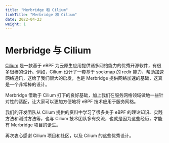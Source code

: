 ```yaml
---
title: "Merbridge 和 Cilium"
linkTitle: "Merbridge 和 Cilium"
date: 2022-04-23
weight: 1
---
```


# Merbridge 与 Cilium

[Cilium](https://cilium.io/) 是一款基于 eBPF 为云原生应用提供诸多网络能力的优秀开源软件，有很多很棒的设计。例如，Cilium 设计了一套基于 sockmap 的 redir 能力，帮助加速网络通讯，这给了我们很大的启发，也是 Merbridge 提供网络加速的基础，这真是一个非常棒的设计。

Merbridge 借助于 Cilium 打下的良好基础，加上我们在服务网格领域做地一些针对性的适配，让大家可以更加方便地将 eBPF 技术应用于服务网格。

我们的开发团队从 Cilium 提供的资料中学习了很多关于 eBPF 的理论知识、实践方法和测试方法等，也与 Cilium 技术团队多有交流，也就是因为这些经历，才能有 Merbridge 项目的诞生。

再次衷心感谢 Cilium 项目和社区，以及 Cilium 的这些优秀设计。
